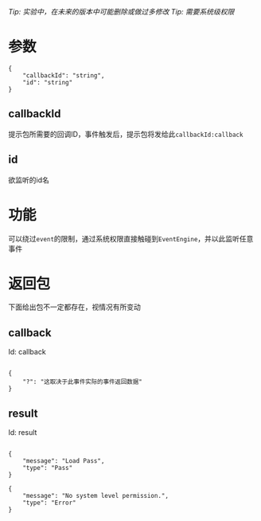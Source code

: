 _Tip: 实验中，在未来的版本中可能删除或做过多修改_
_Tip: 需要系统级权限_
# 参数
```
{
    "callbackId": "string",
    "id": "string"
}
```
## callbackId
提示包所需要的回调ID，事件触发后，提示包将发给此<code>callbackId:callback</code>
## id
欲监听的id名
# 功能
可以绕过<code>event</code>的限制，通过系统权限直接触碰到<code>EventEngine</code>，并以此监听任意事件
# 返回包
下面给出包不一定都存在，视情况有所变动

## callback
Id: callback

```

{
    "?": "这取决于此事件实际的事件返回数据"
}

```
## result
Id: result

```

{
    "message": "Load Pass",
    "type": "Pass"
}

{
    "message": "No system level permission.",
    "type": "Error"
}

```
